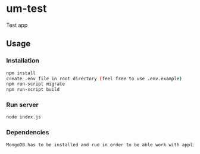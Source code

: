 # um-test

Test app

## Usage

### Installation
```bash
npm install
create .env file in root directory (feel free to use .env.example)
npm run-script migrate
npm run-script build
```

### Run server
```bash
node index.js
```

### Dependencies
```bash
MongoDB has to be installed and run in order to be able work with application
```
